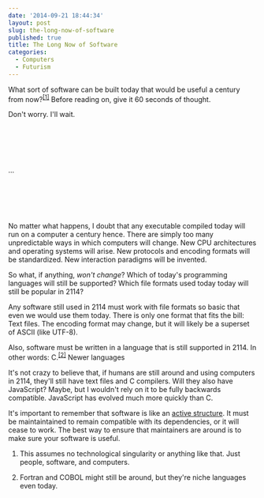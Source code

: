 ```yaml
---
date: '2014-09-21 18:44:34'
layout: post
slug: the-long-now-of-software
published: true
title: The Long Now of Software
categories:
  - Computers
  - Futurism
---
```


What sort of software can be built today that would be useful a century from now?<sup>[\[1\]](#ref_1)</sup> Before reading on, give it <span id="thought_countdown">60 seconds</span> of thought.

Don't worry. I'll wait.

<br />

<br />

<br />

<br />

...

<br />

<br />

<br />

<br />

No matter what happens, I doubt that any executable compiled today will run on a computer a century hence. There are simply too many unpredictable ways in which computers will change. New CPU architectures and operating systems will arise. New protocols and encoding formats will be standardized. New interaction paradigms will be invented.

So what, if anything, *won't change*? Which of today's programming languages will still be supported? Which file formats used today today will still be popular in 2114?

Any software still used in 2114 must work with file formats so basic that even we would use them today. There is only one format that fits the bill: Text files. The encoding format may change, but it will likely be a superset of ASCII (like UTF-8).

Also, software must be written in a language that is still supported in 2114. In other words: C.<sup>[\[2\]](#ref_2)</sup> Newer languages 

It's not crazy to believe that, if humans are still around and using computers in 2114, they'll still have text files and C compilers. Will they also have JavaScript? Maybe, but I wouldn't rely on it to be fully backwards compatible. JavaScript has evolved much more quickly than C. 





<!-- draft stuff below -->

It's important to remember that software is like an [active structure](https://en.wikipedia.org/wiki/Active_structure). It must be maintaintained to remain compatible with its dependencies, or it will cease to work. The best way to ensure that maintainers are around is to make sure your software is useful.


1. <span id="ref_1"></span>This assumes no technological singularity or anything like that. Just people, software, and computers.

2. <span id="ref_2"></span>Fortran and COBOL might still be around, but they're niche languages even today.


<script type="text/javascript">
setTimeout(function () {
  var i = 60,
    tc = document.getElementById("thought_countdown"),
    tci;

  tci = setInterval(function () {
    i--;
    if (i >= 0) {
      tc.innerHTML = i + " second" + (i === 1 ? "" : "s");
    } else {
      clearInterval(tci);
    }
  }, 1000);
}, 10000);

</script>
